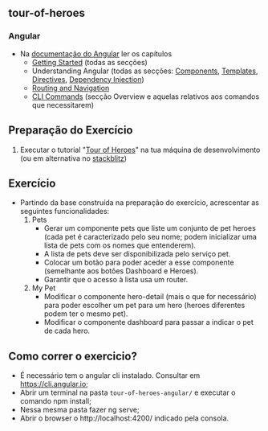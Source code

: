 ## tour-of-heroes

<h3 id="yui_3_17_2_1_1615490989531_21">Angular</h3>
<ul>
<li>Na <a href="https://angular.io/docs">documentação do Angular</a> ler os capítulos<br>
<ul>
<li><a href="https://angular.io/guide/what-is-angular">Getting Started</a>&nbsp;(todas as secções)</li>
<li>Understanding Angular (todas as secções: <a href="https://angular.io/guide/component-overview">Components</a>, <a href="https://angular.io/guide/template-syntax">Templates</a>, <a href="https://angular.io/guide/built-in-directives">Directives</a>, <a href="https://angular.io/guide/dependency-injection">Dependency Injection</a>)</li>
<li><a href="https://angular.io/guide/router">Routing and Navigation</a></li>
<li><a href="https://angular.io/cli">CLI Commands</a> (secção Overview e aquelas relativos aos comandos que necessitarem)</li>
</ul>
</li>
</ul>
<h2>Preparação do Exercício</h2>
<ol>
<li>Executar o tutorial "<a href="https://angular.io/tutorial">Tour of Heroes</a>" na tua máquina de desenvolvimento (ou em alternativa no <a href="https://stackblitz.com/">stackblitz</a>)</li>
</ol>
<h2>Exercício</h2>
<ul>
<li>Partindo da base construída na preparação do exercício, acrescentar as seguintes funcionalidades:<ol>
<li>Pets
<ul>
<li>Gerar um componente pets que liste um conjunto de pet heroes (cada pet é caracterizado pelo seu nome; podem inicializar uma lista de pets com os nomes que entenderem).</li>
<li>A lista de pets deve ser disponibilizada pelo serviço pet.</li>
<li>Colocar um botão para poder aceder a esse componente (semelhante aos botões Dashboard e Heroes).</li>
<li>Garantir que o acesso à lista usa um router.</li>
</ul>
</li>
<li>My Pet
<ul>
<li>Modificar o componente hero-detail (mais o que for necessário) para poder escolher um pet para um hero (heroes diferentes podem ter o mesmo pet).</li>
<li>Modificar o componente dashboard para passar a indicar o pet de cada hero.</li>
</ul>
</li>
</ol></li>
</ul>

## Como correr o exercicio?
- É necessário tem o angular cli instalado. Consultar em https://cli.angular.io;
- Abrir um terminal na pasta ```tour-of-heroes-angular/``` e executar o comando npm install;
- Nessa mesma pasta fazer ng serve;
- Abrir o browser o http://localhost:4200/ indicado pela consola.
